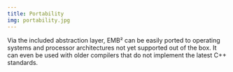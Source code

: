 ```yaml
---
title: Portability
img: portability.jpg
---
```

Via the included abstraction layer, EMB² can be easily ported to operating systems and processor architectures not yet supported out of the box. It can even be used with older compilers that do not implement the latest C++ standards.